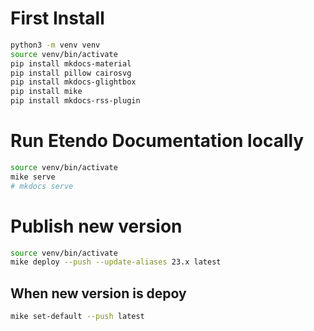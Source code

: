 # First Install

```bash
python3 -m venv venv
source venv/bin/activate
pip install mkdocs-material
pip install pillow cairosvg
pip install mkdocs-glightbox
pip install mike
pip install mkdocs-rss-plugin
```

# Run Etendo Documentation locally

```bash
source venv/bin/activate
mike serve
# mkdocs serve
```

# Publish new version

```bash
source venv/bin/activate
mike deploy --push --update-aliases 23.x latest
```

## When new version is depoy
```bash
mike set-default --push latest
```
